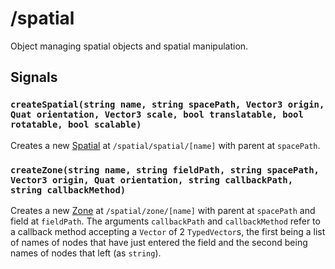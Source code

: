 # /spatial

Object managing spatial objects and spatial manipulation.

## Signals
### `createSpatial(string name, string spacePath, Vector3 origin, Quat orientation, Vector3 scale, bool translatable, bool rotatable, bool scalable)`
Creates a new [Spatial](../types/Spatial.md) at `/spatial/spatial/[name]` with parent at `spacePath`.

### `createZone(string name, string fieldPath, string spacePath, Vector3 origin, Quat orientation, string callbackPath, string callbackMethod)`
Creates a new [Zone](../types/Zone.md) at `/spatial/zone/[name]` with parent at `spacePath` and field at `fieldPath`. The arguments `callbackPath` and `callbackMethod` refer to a callback method accepting a `Vector` of 2 `TypedVector`s, the first being a list of names of nodes that have just entered the field and the second being names of nodes that left (as `string`). 